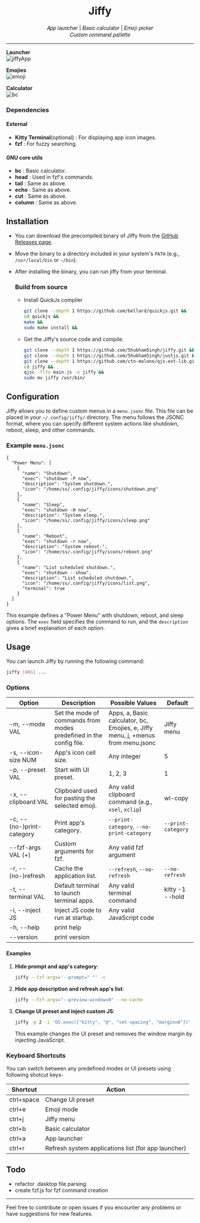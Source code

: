 <div align = center>
<h1 > Jiffy </h1>
𝐴𝑝𝑝 𝑙𝑎𝑢𝑛𝑐ℎ𝑒𝑟 | 𝐵𝑎𝑠𝑖𝑐 𝑐𝑎𝑙𝑐𝑢𝑙𝑎𝑡𝑜𝑟 | 𝐸𝑚𝑜𝑗𝑖 𝑝𝑖𝑐𝑘𝑒𝑟
   <br> 𝐶𝑢𝑠𝑡𝑜𝑚 𝑐𝑜𝑚𝑚𝑎𝑛𝑑 𝑝𝑎𝑙𝑙𝑒𝑡𝑡𝑒
</div>

---

**Launcher**
<br>
![jiffyApp](https://github.com/user-attachments/assets/870417da-0ad7-456d-97d0-571884f3ca00)
<br>

**Emojies**
<br>
![emoji](https://github.com/user-attachments/assets/049beca9-5769-42d4-892c-ac498dacafa1)
<br>

**Calculator**
<br>
![bc](https://github.com/user-attachments/assets/99d67870-8378-4988-8cef-38f3e16bc139)
<br>

### Dependencies

#### External

- **Kitty Terminal**(optional) : For displaying app icon images.
- **fzf** : For fuzzy searching.

#### GNU core utils

- **bc** : Basic calculator.
- **head** : Used in fzf's commands.
- **tail** : Same as above.
- **echo** : Same as above.
- **cut** : Same as above.
- **column** : Same as above.

## Installation

- You can download the precompiled binary of Jiffy from the
  [GitHub Releases page](https://github.com/5hubham5ingh/jiffy/releases).

- Move the binary to a directory included in your system's `PATH` (e.g.,
  `/usr/local/bin` or `~/bin`).

- After installing the binary, you can run jiffy from your terminal.

  ### Build from source
  - Install QuickJs compiler
    ```bash
    git clone --depth 1 https://github.com/bellard/quickjs.git &&
    cd quickjs &&
    make &&
    sudo make install &&
    ```
  - Get the Jiffy's source code and compile.
    ```bash
    git clone --depth 1 https://github.com/5hubham5ingh/jiffy.git &&
    git clone --depth 1 https://github.com/5hubham5ingh/justjs.git &&
    git clone --depth 1 https://github.com/ctn-malone/qjs-ext-lib.git &&
    cd jiffy &&
    qjsc -flto main.js -o jiffy &&
    sudo mv jiffy /usr/bin/
    ```

## Configuration

Jiffy allows you to define custom menus in a `menu.jsonc` file. This file can be
placed in your `~/.config/jiffy/` directory. The menu follows the JSONC format,
where you can specify different system actions like shutdown, reboot, sleep, and
other commands.

### Example `menu.jsonc`

```jsonc
{
  "Power Menu": [
    {
      "name": "Shutdown",
      "exec": "shutdown -P now",
      "description": "System shutdown.",
      "icon": "/home/ss/.config/jiffy/icons/shutdown.png"
    },
    {
      "name": "Sleep",
      "exec": "shutdown -H now",
      "description": "System sleep.",
      "icon": "/home/ss/.config/jiffy/icons/sleep.png"
    },
    {
      "name": "Reboot",
      "exec": "shutdown -r now",
      "description": "System reboot.",
      "icon": "/home/ss/.config/jiffy/icons/reboot.png"
    },
    {
      "name": "List scheduled shutdown.",
      "exec": "shutdown --show",
      "description": "List scheduled shutdown.",
      "icon": "/home/ss/.config/jiffy/icons/list.png",
      "terminal": true
    }
  ]
}
```

This example defines a "Power Menu" with shutdown, reboot, and sleep options.
The `exec` field specifies the command to run, and the `description` gives a
brief explanation of each option.

## Usage

You can launch Jiffy by running the following command:

```bash
jiffy [ARG] ...
```

### Options

| Option                    | Description                                                        | Possible Values                                                                  | Default            |
| ------------------------- | ------------------------------------------------------------------ | -------------------------------------------------------------------------------- | ------------------ |
| -m, --mode VAL            | Set the mode of commands from modes predefined in the config file. | Apps, a, Basic calculator, bc, Emojies, e, Jiffy menu, j, +menus from menu.jsonc | Jiffy menu         |
| -s, --icon-size NUM       | App's icon cell size.                                              | Any integer                                                                      | 5                  |
| -p, --preset VAL          | Start with UI preset.                                              | 1, 2, 3                                                                          | 1                  |
| -x, --clipboard VAL       | Clipboard used for pasting the selected emoji.                     | Any valid clipboard command (e.g., `xsel`, `xclip`)                              | wl-copy            |
| -c, --(no-)print-category | Print app's category.                                              | `--print-category`, `--no-print-category`                                        | `--print-category` |
| --fzf-args VAL (+)        | Custom arguments for fzf.                                          | Any valid fzf argument                                                           |                    |
| -r, --(no-)refresh        | Cache the application list.                                        | `--refresh`, `--no-refresh`                                                      | `--no-refresh`     |
| -t, --terminal VAL        | Default terminal to launch terminal apps.                          | Any valid terminal command                                                       | kitty -1 --hold    |
| -i, --inject JS           | Inject JS code to run at startup.                                  | Any valid JavaScript code                                                        |                    |
| -h, --help                | print help                                                         |                                                                                  |                    |
| --version                 | print version                                                      |                                                                                  |                    |

#### Examples

1. **Hide prompt and app's category**:

   ```bash
   jiffy --fzf-args='--prompt=" "' -c
   ```

2. **Hide app description and refresh app's list**:

   ```bash
   jiffy --fzf-args="--preview-window=0" --no-cache
   ```

3. **Change UI preset and inject custom JS**:

   ```bash
   jiffy -p 2 -i 'OS.exec(["kitty", "@", "set-spacing", "margin=0"])'
   ```

   This example changes the UI preset and removes the window margin by injecting
   JavaScript.

### Keyboard Shortcuts

You can switch between any predefined modes or UI presets using following
shotcut keys-

| Shortcut   | Action                                              |
| ---------- | --------------------------------------------------- |
| ctrl+space | Change UI preset                                    |
| ctrl+e     | Emoji mode                                          |
| ctrl+j     | Jiffy menu                                          |
| ctrl+b     | Basic calculator                                    |
| ctrl+a     | App launcher                                        |
| ctrl+r     | Refresh system applications list (for app launcher) |

## Todo

- refactor .dasktop file parsing.
- create fzf.js for fzf command creation

---

Feel free to contribute or open issues if you encounter any problems or have
suggestions for new features.

